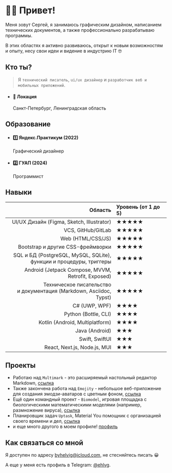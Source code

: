 # 👋🏻 Привет!

Меня зовут Сергей, я занимаюсь графическим дизайном, написанием технических документов, а также профессионально разрабатываю программы. 

В этих областях я активно развиваюсь, открыт к новым возможностям и опыту, несу свои идеи и видение в индустрию IT 🤓

## Кто ты?

> Я `технический писатель`, `ui/ux дизайнер` и `разработчик веб и мобильных приложений`. 

-  #### 📍 Локация
    Санкт-Петербург, Ленинградская область

## Образование

- #### 1️⃣ Яндекс.Практикум (2022)
    Графический дизайнер

- #### 2️⃣ ГУАП (2024)
    Программист

## Навыки

| Область | Уровень (от 1 до 5) |
| ---: | :--- |
| UI/UX Дизайн (Figma, Sketch, Illustrator) | ★★★★★ |
| VCS, GitHub/GitLab | ★★★★★ |
| Web (HTML/CSS/JS) | ★★★★★ |
| Bootstrap и другие CSS-фреймворки | ★★★★★ |
| SQL и БД (PostgreSQL, MySQL, SQLite), <br/> функции и процедуры, триггеры | ★★★★★ |
| Android (Jetpack Compose, MVVM, <br/> Retrofit, Exposed) | ★★★★★ |
| Техническое писательство <br/> и документация (Markdown, Asciidoc, Typst) | ★★★★★ |
| C# (UWP, WPF) | ★★★★ |
| Python (Bottle, CLI) | ★★★★ |
| Kotlin (Android, Multiplatform) | ★★★★ |
| Java (Android) | ★★★ |
| Swift, SwiftUI | ★★★ |
| React, Next.js, Node.js, MUI | ★★★ |

## Проекты

* Работаю над `Multimark` - это расширяемый настольный редактор Markdown, [ссылка](https://github.com/Leftbrained-Inc/multimark)
* Также закончена работа над `Emojity` - небольшое веб-приложение для создания эмодзи-аватаров с цветным фоном, [ссылка](https://github.com/amaruelle/Emojity)
* Ещё один командный проект - `Biomodel`, игровая площадка с биологическими математическими моделями (например, размножение вируса), [ссылка](https://github.com/amaruelle/Biomodel)
* Планировщик задач `Uptask`, Material You помощник с организацией своего времени и дел, [ссылка](https://github.com/amaruelle/uptask)
* и еще много другого в моем профиле! [профиль](https://github.com/amaruelle)

## Как связаться со мной

Я доступен по адресу byhelvig@icloud.com, не стесняйтесь писать :grinning:

А еще у меня есть профиль в Telegram: [@ehlvg](ehlvg.t.me).
